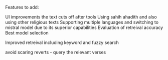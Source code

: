 Features to add:

UI improvements the text cuts off after tools
Using sahih ahadith and also using other religious texts
Supporting multiple languages and switching to mistral model due to its superior capabilities
Evaluation of retreival accuracy
Best model selection

Improved retreival including keyword and fuzzy search

avoid scaring reverts - query the relevant verses
